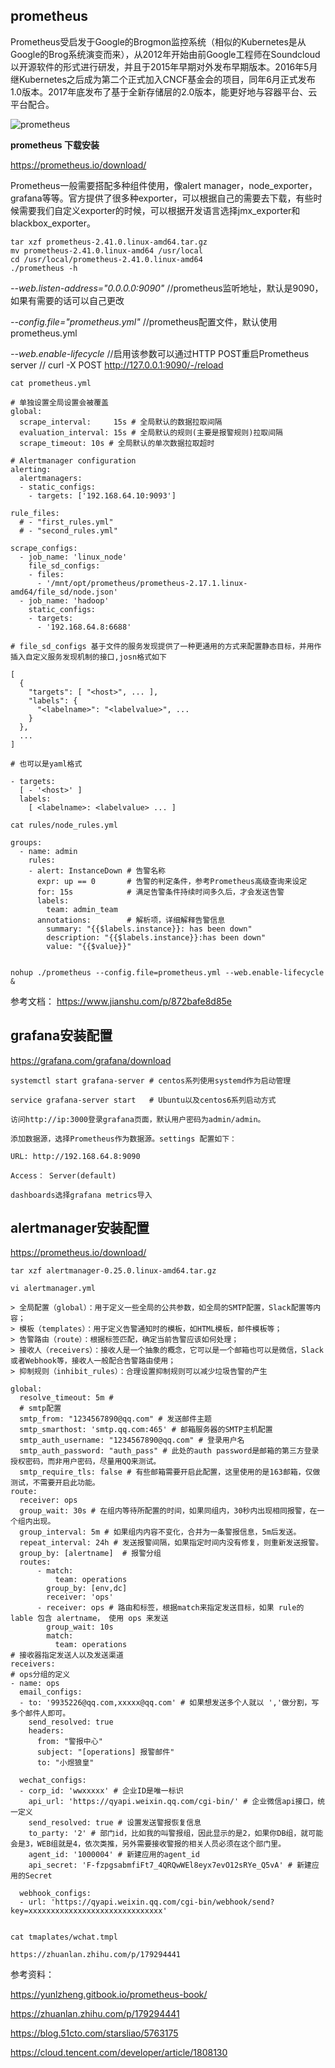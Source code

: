 ## prometheus

Prometheus受启发于Google的Brogmon监控系统（相似的Kubernetes是从Google的Brog系统演变而来），从2012年开始由前Google工程师在Soundcloud以开源软件的形式进行研发，并且于2015年早期对外发布早期版本。2016年5月继Kubernetes之后成为第二个正式加入CNCF基金会的项目，同年6月正式发布1.0版本。2017年底发布了基于全新存储层的2.0版本，能更好地与容器平台、云平台配合。

![prometheus](https://2584451478-files.gitbook.io/~/files/v0/b/gitbook-legacy-files/o/assets%2F-LBdoxo9EmQ0bJP2BuUi%2F-LPMFlGDFIX7wuLhSHx9%2F-LPMFo9ZTdKYHyFzu4DJ%2Fprometheus-release-roadmaps.png?generation=1540136064641479&alt=media)

**prometheus 下载安装**

https://prometheus.io/download/

Prometheus一般需要搭配多种组件使用，像alert manager，node_exporter，grafana等等。官方提供了很多种exporter，可以根据自己的需要去下载，有些时候需要我们自定义exporter的时候，可以根据开发语言选择jmx_exporter和blackbox_exporter。

```shell
tar xzf prometheus-2.41.0.linux-amd64.tar.gz
mv prometheus-2.41.0.linux-amd64 /usr/local
cd /usr/local/prometheus-2.41.0.linux-amd64
./prometheus -h
```

*--web.listen-address="0.0.0.0:9090"* //prometheus监听地址，默认是9090，如果有需要的话可以自己更改

*--config.file="prometheus.yml"*      //prometheus配置文件，默认使用prometheus.yml

*--web.enable-lifecycle*              //启用该参数可以通过HTTP POST重启Prometheus server // curl -X POST http://127.0.0.1:9090/-/reload

```shell
cat prometheus.yml

# 单独设置全局设置会被覆盖
global:
  scrape_interval:     15s # 全局默认的数据拉取间隔
  evaluation_interval: 15s # 全局默认的规则(主要是报警规则)拉取间隔
  scrape_timeout: 10s # 全局默认的单次数据拉取超时

# Alertmanager configuration
alerting:
  alertmanagers:
  - static_configs:
    - targets: ['192.168.64.10:9093']

rule_files:
  # - "first_rules.yml"
  # - "second_rules.yml"

scrape_configs:
  - job_name: 'linux_node'
    file_sd_configs:
    - files:
      - '/mnt/opt/prometheus/prometheus-2.17.1.linux-amd64/file_sd/node.json'
  - job_name: 'hadoop'
    static_configs:
    - targets:
      - '192.168.64.8:6688'

# file_sd_configs 基于文件的服务发现提供了一种更通用的方式来配置静态目标，并用作插入自定义服务发现机制的接口,josn格式如下

[
  {
    "targets": [ "<host>", ... ],
    "labels": {
      "<labelname>": "<labelvalue>", ...
    }
  },
  ...
]

# 也可以是yaml格式

- targets:
  [ - '<host>' ]
  labels:
    [ <labelname>: <labelvalue> ... ]

cat rules/node_rules.yml

groups:
  - name: admin
    rules:
    - alert: InstanceDown # 告警名称
      expr: up == 0       # 告警的判定条件，参考Prometheus高级查询来设定
      for: 15s            # 满足告警条件持续时间多久后，才会发送告警
      labels:
        team: admin_team
      annotations:        # 解析项，详细解释告警信息
        summary: "{{$labels.instance}}: has been down"
        description: "{{$labels.instance}}:has been down"
        value: "{{$value}}"


nohup ./prometheus --config.file=prometheus.yml --web.enable-lifecycle &

```

参考文档： https://www.jianshu.com/p/872bafe8d85e

## grafana安装配置

https://grafana.com/grafana/download

```shell
systemctl start grafana-server # centos系列使用systemd作为启动管理

service grafana-server start   # Ubuntu以及centos6系列启动方式

访问http://ip:3000登录grafana页面，默认用户密码为admin/admin。

添加数据源，选择Prometheus作为数据源。settings 配置如下：

URL: http://192.168.64.8:9090

Access： Server(default)

dashboards选择grafana metrics导入

```

## alertmanager安装配置

https://prometheus.io/download/

```shell
tar xzf alertmanager-0.25.0.linux-amd64.tar.gz

vi alertmanager.yml

> 全局配置（global）：用于定义一些全局的公共参数，如全局的SMTP配置，Slack配置等内容；
> 模板（templates）：用于定义告警通知时的模板，如HTML模板，邮件模板等；
> 告警路由（route）：根据标签匹配，确定当前告警应该如何处理；
> 接收人（receivers）：接收人是一个抽象的概念，它可以是一个邮箱也可以是微信，Slack或者Webhook等，接收人一般配合告警路由使用；
> 抑制规则（inhibit_rules）：合理设置抑制规则可以减少垃圾告警的产生

global:
  resolve_timeout: 5m # 
  # smtp配置
  smtp_from: "1234567890@qq.com" # 发送邮件主题
  smtp_smarthost: 'smtp.qq.com:465' # 邮箱服务器的SMTP主机配置
  smtp_auth_username: "1234567890@qq.com" # 登录用户名
  smtp_auth_password: "auth_pass" # 此处的auth password是邮箱的第三方登录授权密码，而非用户密码，尽量用QQ来测试。
  smtp_require_tls: false # 有些邮箱需要开启此配置，这里使用的是163邮箱，仅做测试，不需要开启此功能。
route:
  receiver: ops
  group_wait: 30s # 在组内等待所配置的时间，如果同组内，30秒内出现相同报警，在一个组内出现。
  group_interval: 5m # 如果组内内容不变化，合并为一条警报信息，5m后发送。
  repeat_interval: 24h # 发送报警间隔，如果指定时间内没有修复，则重新发送报警。
  group_by: [alertname]  # 报警分组
  routes:
      - match:
          team: operations
        group_by: [env,dc]
        receiver: 'ops'
      - receiver: ops # 路由和标签，根据match来指定发送目标，如果 rule的lable 包含 alertname， 使用 ops 来发送
        group_wait: 10s
        match:
          team: operations
# 接收器指定发送人以及发送渠道
receivers:
# ops分组的定义
- name: ops
  email_configs:
  - to: '9935226@qq.com,xxxxx@qq.com' # 如果想发送多个人就以 ','做分割，写多个邮件人即可。
    send_resolved: true
    headers:
      from: "警报中心"
      subject: "[operations] 报警邮件"
      to: "小煜狼皇"

  wechat_configs:
  - corp_id: 'wwxxxxx' # 企业ID是唯一标识
    api_url: 'https://qyapi.weixin.qq.com/cgi-bin/' # 企业微信api接口，统一定义
    send_resolved: true # 设置发送警报恢复信息
    to_party: '2' # 部门id，比如我的叫警报组，因此显示的是2，如果你DB组，就可能会是3，WEB组就是4，依次类推，另外需要接收警报的相关人员必须在这个部门里。
    agent_id: '1000004' # 新建应用的agent_id
    api_secret: 'F-fzpgsabmfiFt7_4QRQwWEl8eyx7evO12sRYe_Q5vA' # 新建应用的Secret

  webhook_configs:
  - url: 'https://qyapi.weixin.qq.com/cgi-bin/webhook/send?key=xxxxxxxxxxxxxxxxxxxxxxxxxxxxxx'
```

```shell

cat tmaplates/wchat.tmpl

https://zhuanlan.zhihu.com/p/179294441

```

参考资料：

https://yunlzheng.gitbook.io/prometheus-book/

https://zhuanlan.zhihu.com/p/179294441

https://blog.51cto.com/starsliao/5763175

https://cloud.tencent.com/developer/article/1808130
